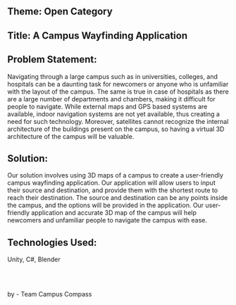 ## <strong>Theme:</strong> Open Category


## <strong>Title:</strong> A Campus Wayfinding Application


## <strong>Problem Statement:</strong>
Navigating through a large campus such as in universities, colleges, and hospitals can be a daunting task for newcomers or anyone who is unfamiliar with the layout of the campus. The same is true in case of hospitals as there are a large number of departments and chambers, making it difficult for people to navigate. While external maps and GPS based systems are available, indoor navigation systems are not yet available, thus creating a need for such technology. Moreover, satellites cannot recognize the internal architecture of the buildings present on the campus, so having a virtual 3D architecture of the campus will be valuable.


## <strong>Solution:</strong>
Our solution involves using 3D maps of a campus to create a user-friendly campus wayfinding application. Our application will allow users to input their source and destination, and provide them with the shortest route to reach their destination. The source and destination can be any points inside the campus, and the options will be provided in the application. Our user-friendly application and accurate 3D map of the campus will help newcomers and unfamiliar people to navigate the campus with ease. 


## <strong>Technologies Used:</strong> 
Unity, C#, Blender

<br><br>

by - Team Campus Compass
